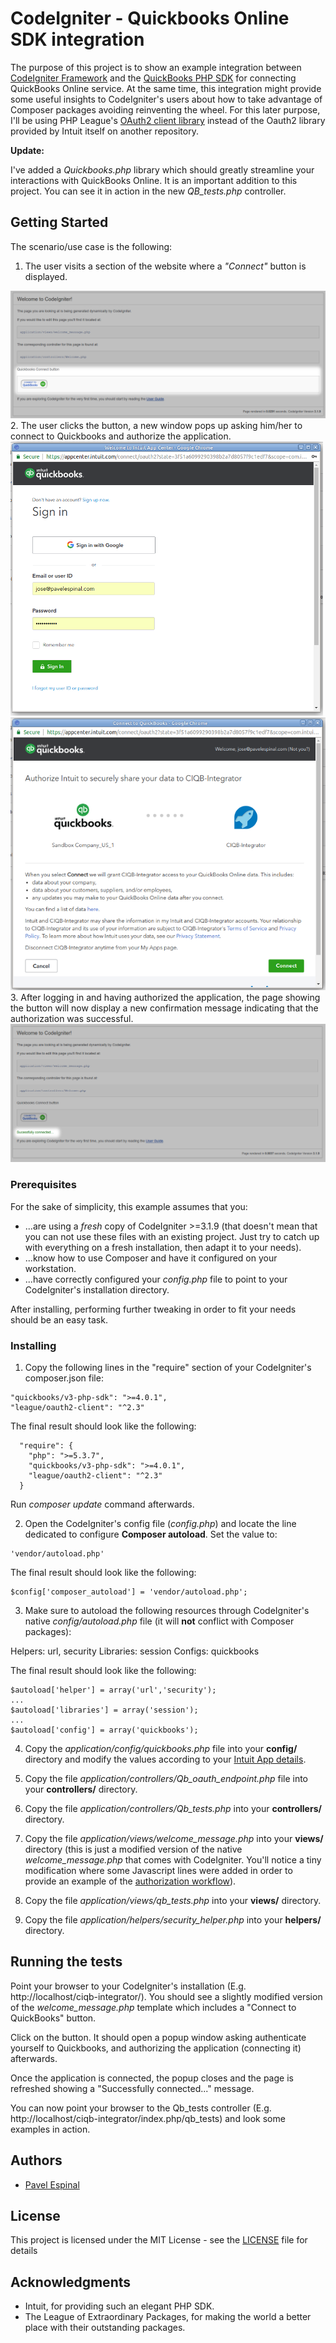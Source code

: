 # CodeIgniter - Quickbooks Online SDK integration

The purpose of this project is to show an example integration between [CodeIgniter Framework](https://codeigniter.com/) and the [QuickBooks PHP SDK](https://intuit.github.io/QuickBooks-V3-PHP-SDK/) for connecting QuickBooks Online service. At the same time, this integration might provide some useful insights to CodeIgniter's users about how to take advantage of Composer packages avoiding reinventing the wheel. For this later purpose, I'll be using PHP League's [OAuth2 client library](https://github.com/thephpleague/oauth2-client) instead of the Oauth2 library provided by Intuit itself on another repository.

**Update:**

I've added a _Quickbooks.php_ library which should greatly streamline your interactions with QuickBooks Online. It is an important addition to this project. You can see it in action in the new _QB_tests.php_ controller.


## Getting Started

The scenario/use case is the following: 

1. The user visits a section of the website where a *"Connect"* button is displayed.
<img src="images/connect-to-quickbooks-on-index.png">
2. The user clicks the button, a new window pops up asking him/her to connect to Quickbooks and authorize the application.
<img src="images/authenticate-with-quickbooks.png">
<img src="images/authorize-your-app.png">
3. After logging in and having authorized the application, the page showing the button will now display a new confirmation message indicating that the authorization was successful.
<img src="images/connect-to-quickbooks-success.png">


### Prerequisites

For the sake of simplicity, this example assumes that you:

* ...are using a _fresh_ copy of CodeIgniter >=3.1.9 (that doesn't mean that you can not use these files with an existing project. Just try to catch up with everything on a fresh installation, then adapt it to your needs).
* ...know how to use Composer and have it configured on your workstation.
* ...have correctly configured your _config.php_ file to point to your CodeIgniter's installation directory.

After installing, performing further tweaking in order to fit your needs should be an easy task.


### Installing

1. Copy the following lines in the "require" section of your CodeIgniter's composer.json file:

```
"quickbooks/v3-php-sdk": ">=4.0.1",
"league/oauth2-client": "^2.3"
```

The final result should look like the following:

```
  "require": {
    "php": ">=5.3.7",
    "quickbooks/v3-php-sdk": ">=4.0.1",
    "league/oauth2-client": "^2.3"
  }
```

Run _composer update_ command afterwards.

2. Open the CodeIgniter's config file (_config.php_) and locate the line dedicated to configure **Composer autoload**. Set the value to:

```
'vendor/autoload.php'
```

The final result should look like the following:

```
$config['composer_autoload'] = 'vendor/autoload.php';
```
3. Make sure to autoload the following resources through CodeIgniter's native _config/autoload.php_ file (it will **not** conflict with Composer packages):

Helpers: url, security
Libraries: session
Configs: quickbooks

The final result should look like the following:

```
$autoload['helper'] = array('url','security');
...
$autoload['libraries'] = array('session');
...
$autoload['config'] = array('quickbooks');
```
4. Copy the _application/config/quickbooks.php_ file into your **config/** directory and modify the values according to your [Intuit App details](https://developer.intuit.com/getstarted).

5. Copy the file _application/controllers/Qb_oauth_endpoint.php_ file into your **controllers/** directory.

6. Copy the file _application/controllers/Qb_tests.php_ into your **controllers/** directory.

7. Copy the file _application/views/welcome_message.php_ into your **views/** directory (this is just a modified version of the native _welcome_message.php_ that comes with CodeIgniter. You'll notice a tiny modification where some Javascript lines were added in order to provide an example of the [authorization workflow](https://developer.intuit.com/docs/0100_quickbooks_online/0100_essentials/000500_authentication_and_authorization/0005_your_app_user_experience)).

8. Copy the file _application/views/qb_tests.php_ into your **views/** directory.

9. Copy the file _application/helpers/security_helper.php_ into your **helpers/** directory.


## Running the tests

Point your browser to your CodeIgniter's installation (E.g. http://localhost/ciqb-integrator/). You should see a slightly modified version of the _welcome_message.php_ template which includes a "Connect to QuickBooks" button.

Click on the button. It should open a popup window asking authenticate yourself to Quickbooks, and authorizing the application (connecting it) afterwards.

Once the application is connected, the popup closes and the page is refreshed showing a "Successfully connected..." message.

You can now point your browser to the Qb_tests controller (E.g. http://localhost/ciqb-integrator/index.php/qb_tests) and look some examples in action.


## Authors

* [Pavel Espinal](http://pavelespinal.com)


## License

This project is licensed under the MIT License - see the [LICENSE](LICENSE) file for details


## Acknowledgments

* Intuit, for providing such an elegant PHP SDK.
* The League of Extraordinary Packages, for making the world a better place with their outstanding packages.
